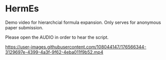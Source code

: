 # HermEs

Demo video for hierarchcial formula expansion. Only serves for anonymous paper submission.

Please open the AUDIO in order to hear the script.

https://user-images.githubusercontent.com/108044147/176566344-3129697e-4399-4a3f-9f62-4eba011f9b52.mp4

